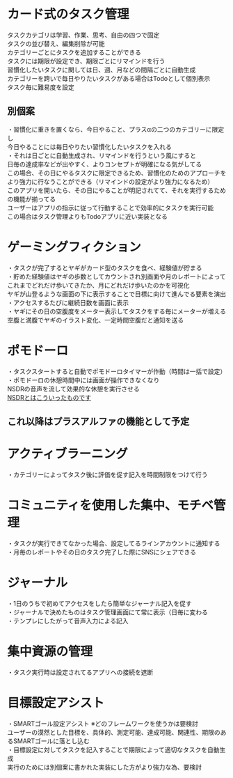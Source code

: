 # カード式のタスク管理
タスクカテゴリは学習、作業、思考、自由の四つで固定  
タスクの並び替え、編集削除が可能  
カテゴリーごとにタスクを追加することができる  
タスクには期限が設定でき、期限ごとにリマインドを行う  
習慣化したいタスクに関しては日、週、月などの間隔ごとに自動生成  
カテゴリーを跨いで毎日やりたいタスクがある場合はTodoとして個別表示  
タスク毎に難易度を設定

## 別個案
・習慣化に重きを置くなら、今日やること、プラスαの二つのカテゴリーに限定し  
今日やることには毎日やりたい習慣化したいタスクを入れる  
・それは日ごとに自動生成され、リマインドを行うという風にすると  
日毎の達成率などが出やすく、よりコンセプトが明確になる気がしてる  
この場合、その日にやるタスクに限定できるため、習慣化のためのアプローチを  
より強力に行なうことができる（リマインドの設定がより強力になるため）  
このアプリを開いたら、その日にやることが明記されてて、それを実行するための機能が揃ってる  
ユーザーはアプリの指示に従って行動することで効率的にタスクを実行可能  
この場合はタスク管理よりもTodoアプリに近い実装となる

# ゲーミングフィクション
・タスクが完了するとヤギがカード型のタスクを食べ、経験値が貯まる  
・貯めた経験値はヤギの歩数としてカウントされ別画面や月のレポートによって  
これまでどれだけ歩いてきたか、月にどれだけ歩いたのかを可視化  
ヤギが山登るような画面の下に表示することで目標に向けて進んでる要素を演出  
・アクセスするたびに継続日数を画面に表示  
・ヤギにその日の空腹度をメーター表示してタスクをする毎にメーターが増える  
空腹と満腹でヤギのイラスト変化、一定時間空腹だと通知を送る

# ポモドーロ
・タスクスタートすると自動でポモドーロタイマーが作動（時間は一括で設定）  
・ポモドーロの休憩時間中には画面が操作できなくなり  
NSDRの音声を流して効果的な休憩を実行させる  
[NSDRとはこういったものです](https://www.youtube.com/watch?v=yWx5IA5xQR8)

## これ以降はプラスアルファの機能として予定

# アクティブラーニング
・カテゴリーによってタスク後に評価を促す記入を時間制限をつけて行う  

# コミュニティを使用した集中、モチベ管理
・タスクが実行できてなかった場合、設定してるラインアカウントに通知する  
・月毎のレポートやその日のタスク完了した際にSNSにシェアできる

# ジャーナル
・1日のうちで初めてアクセスをしたら簡単なジャーナル記入を促す  
・ジャーナルで決めたものはタスク管理画面にて常に表示（日毎に変わる  
・テンプレにしたがって音声入力による記入

# 集中資源の管理
・タスク実行時は設定されてるアプリへの接続を遮断

# 目標設定アシスト
・SMARTゴール設定アシスト ※どのフレームワークを使うかは要検討  
ユーザーの漠然とした目標を、具体的、測定可能、達成可能、関連性、期限のあるSMARTゴールに落とし込む  
・目標設定に対してタスクを記入することで期限によって適切なタスクを自動生成  
実行のためには別個案に書かれた実装にした方がより強力な為、要検討


